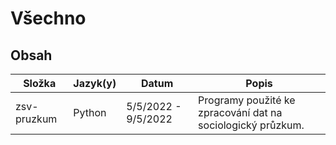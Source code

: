 # Všechno

## Obsah

| Složka | Jazyk(y) | Datum | Popis |
|--------|----------|-------|-------|
| zsv-pruzkum | Python | 5/5/2022 - 9/5/2022 | Programy použité ke zpracování dat na sociologický průzkum. |
